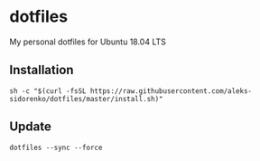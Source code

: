 # dotfiles
My personal dotfiles for Ubuntu 18.04 LTS

## Installation
```
sh -c "$(curl -fsSL https://raw.githubusercontent.com/aleks-sidorenko/dotfiles/master/install.sh)"
```

## Update
```
dotfiles --sync --force
```
